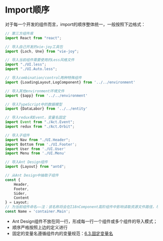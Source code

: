 # Import顺序

对于每一个开发的组件而言，import的顺序整体统一，一般按照下边格式：

```javascript
// 第三方组件库
import React from "react";

// 导入自己开发的vie-joy工具包
import {Loch, Une} from "vie-joy";

// 导入当前组件需要使用的Less风格文件
import "./UI.less";
import "./UI.Auto.less";

// 导入combination/control两种特殊组件
import {LoadingLayout,LogComponent} from '../../environment'

// 导入其他environment环境文件
import {$app} from '../../environment'

// 导入TypeScript中的数据模型
import {DataLabor} from '../../entity'

// 导入redux和Event，变量名固定
import Event from "./Act.Event";
import redux from "./Act.Orbit";

// 导入子组件
import Nav from "./UI.Header";
import Bottom from './UI.Footer';
import User from './UI.User'
import Menu from './UI.Menu'

// 导入Ant Design组件
import {Layout} from "antd";

// 从Ant Design中抽取子组件
const {
    Header,
    Footer,
    Sider,
    Content
} = Layout;
// 为当前组件命名——注：该名称将会在I18nComponent高阶组件中影响读取资源文件路径，尽可能统一
const Name = 'container.Main';
```

* Ant Design组件不放在同一行，形成每一行一个组件或多个组件的导入模式；
* 顺序严格按照上边的定义进行
* 固定的变量名遵循组件内的变量规范：[6.3.固定变量名](/environment/km1002-front-end/km1002-6kai-fa-gui-fan/63gu-ding-bian-liang-ming.md)




